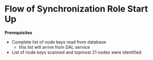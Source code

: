 ﻿# Flow of Synchronization Role Start Up
**Prerequisites**

 - Complete list of node keys read from database
     - this list will arrive from DAL service
 - List of node keys scanned and topmost 21 nodes were identified